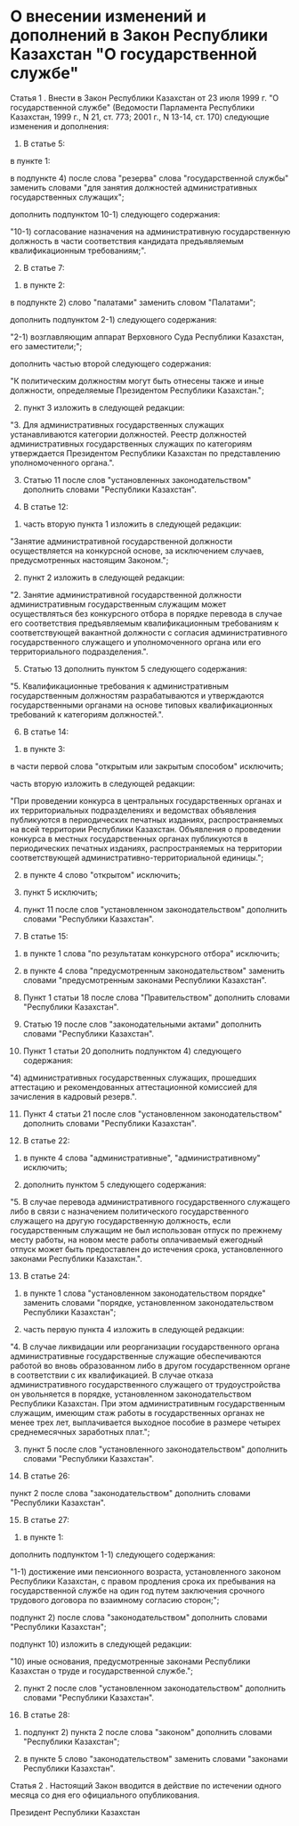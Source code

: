 # О внесении изменений и дополнений в Закон Республики Казахстан "О государственной службе"

Статья 1 . Внести в Закон Республики Казахстан от 23 июля 1999 г. "О государственной службе" (Ведомости Парламента Республики Казахстан, 1999 г., N 21, ст. 773; 2001 г., N 13-14, ст. 170) следующие изменения и дополнения:

1. В статье 5:

в пункте 1:

в подпункте 4) после слова "резерва" слова "государственной службы" заменить словами "для занятия должностей административных государственных служащих";

дополнить подпунктом 10-1) следующего содержания:

"10-1) согласование назначения на административную государственную должность в части соответствия кандидата предъявляемым квалификационным требованиям;".

2. В статье 7:

1) в пункте 2:

в подпункте 2) слово "палатами" заменить словом "Палатами";

дополнить подпунктом 2-1) следующего содержания:

"2-1) возглавляющим аппарат Верховного Суда Республики Казахстан, его заместители;";

дополнить частью второй следующего содержания:

"К политическим должностям могут быть отнесены также и иные должности, определяемые Президентом Республики Казахстан.";

2) пункт 3 изложить в следующей редакции:

"3. Для административных государственных служащих устанавливаются категории должностей. Реестр должностей административных государственных служащих по категориям утверждается Президентом Республики Казахстан по представлению уполномоченного органа.".

3. Статью 11 после слов "установленных законодательством" дополнить словами "Республики Казахстан".

4. В статье 12:

1) часть вторую пункта 1 изложить в следующей редакции:

"Занятие административной государственной должности осуществляется на конкурсной основе, за исключением случаев, предусмотренных настоящим Законом.";

2) пункт 2 изложить в следующей редакции:

"2. Занятие административной государственной должности административным государственным служащим может осуществляться без конкурсного отбора в порядке перевода в случае его соответствия предъявляемым квалификационным требованиям к соответствующей вакантной должности с согласия административного государственного служащего и уполномоченного органа или его территориального подразделения.".

5. Статью 13 дополнить пунктом 5 следующего содержания:

"5. Квалификационные требования к административным государственным должностям разрабатываются и утверждаются государственными органами на основе типовых квалификационных требований к категориям должностей.".

6. В статье 14:

1) в пункте 3:

в части первой слова "открытым или закрытым способом" исключить;

часть вторую изложить в следующей редакции:

"При проведении конкурса в центральных государственных органах и их территориальных подразделениях и ведомствах объявления публикуются в периодических печатных изданиях, распространяемых на всей территории Республики Казахстан. Объявления о проведении конкурса в местных государственных органах публикуются в периодических печатных изданиях, распространяемых на территории соответствующей административно-территориальной единицы.";

2) в пункте 4 слово "открытом" исключить;

3) пункт 5 исключить;

4) пункт 11 после слов "установленном законодательством" дополнить словами "Республики Казахстан".

7. В статье 15:

1) в пункте 1 слова "по результатам конкурсного отбора" исключить;

2) в пункте 4 слова "предусмотренным законодательством" заменить словами "предусмотренным законами Республики Казахстан".

8. Пункт 1 статьи 18 после слова "Правительством" дополнить словами "Республики Казахстан".

9. Статью 19 после слов "законодательными актами" дополнить словами "Республики Казахстан".

10. Пункт 1 статьи 20 дополнить подпунктом 4) следующего содержания:

"4) административных государственных служащих, прошедших аттестацию и рекомендованных аттестационной комиссией для зачисления в кадровый резерв.".

11. Пункт 4 статьи 21 после слов "установленном законодательством" дополнить словами "Республики Казахстан".

12. В статье 22:

1) в пункте 4 слова "административные", "административному" исключить;

2) дополнить пунктом 5 следующего содержания:

"5. В случае перевода административного государственного служащего либо в связи с назначением политического государственного служащего на другую государственную должность, если государственным служащим не был использован отпуск по прежнему месту работы, на новом месте работы оплачиваемый ежегодный отпуск может быть предоставлен до истечения срока, установленного законами Республики Казахстан.".

13. В статье 24:

1) в пункте 1 слова "установленном законодательством порядке" заменить словами "порядке, установленном законодательством Республики Казахстан";

2) часть первую пункта 4 изложить в следующей редакции:

"4. В случае ликвидации или реорганизации государственного органа административные государственные служащие обеспечиваются работой во вновь образованном либо в другом государственном органе в соответствии с их квалификацией. В случае отказа административного государственного служащего от трудоустройства он увольняется в порядке, установленном законодательством Республики Казахстан. При этом административным государственным служащим, имеющим стаж работы в государственных органах не менее трех лет, выплачивается выходное пособие в размере четырех среднемесячных заработных плат.";

3) пункт 5 после слов "установленного законодательством" дополнить словами "Республики Казахстан".

14. В статье 26:

пункт 2 после слова "законодательством" дополнить словами "Республики Казахстан".

15. В статье 27:

1) в пункте 1:

дополнить подпунктом 1-1) следующего содержания:

"1-1) достижение ими пенсионного возраста, установленного законом Республики Казахстан, с правом продления срока их пребывания на государственной службе на один год путем заключения срочного трудового договора по взаимному согласию сторон;";

подпункт 2) после слова "законодательством" дополнить словами "Республики Казахстан";

подпункт 10) изложить в следующей редакции:

"10) иные основания, предусмотренные законами Республики Казахстан о труде и государственной службе.";

2) пункт 2 после слов "установленном законодательством" дополнить словами "Республики Казахстан".

16. В статье 28:

1) подпункт 2) пункта 2 после слова "законом" дополнить словами "Республики Казахстан";

2) в пункте 5 слово "законодательством" заменить словами "законами Республики Казахстан".

Статья 2 . Настоящий Закон вводится в действие по истечении одного месяца со дня его официального опубликования.

Президент Республики Казахстан

